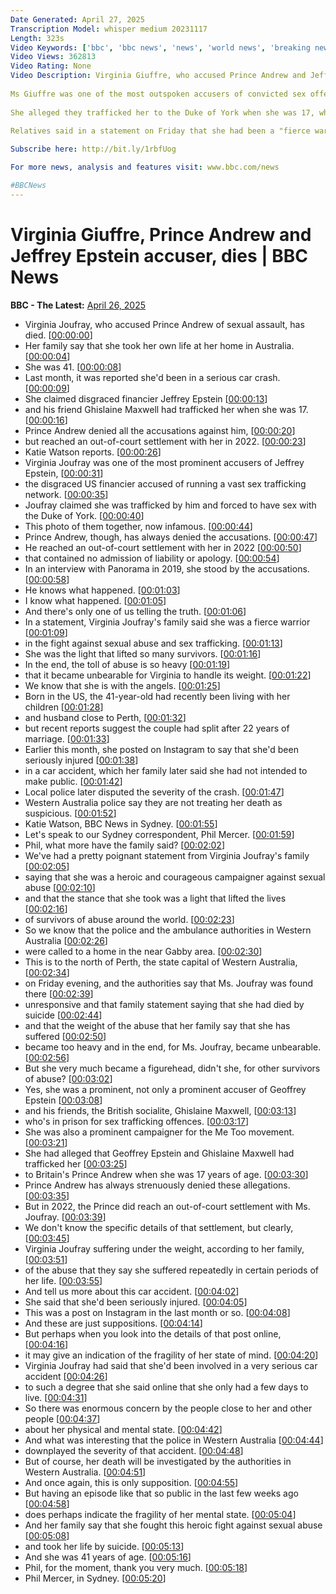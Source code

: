 ```yaml
---
Date Generated: April 27, 2025
Transcription Model: whisper medium 20231117
Length: 323s
Video Keywords: ['bbc', 'bbc news', 'news', 'world news', 'breaking news', 'us news', 'world', 'america', 'usa', 'usa news', 'india news']
Video Views: 362813
Video Rating: None
Video Description: Virginia Giuffre, who accused Prince Andrew and Jeffrey Epstein of sexual abuse, has died by suicide aged 41, her family has said.
 
Ms Giuffre was one of the most outspoken accusers of convicted sex offenders Epstein and Ghislaine Maxwell, his former girlfriend. 
 
She alleged they trafficked her to the Duke of York when she was 17, which Prince Andrew has strenuously denied.
 
Relatives said in a statement on Friday that she had been a "fierce warrior in the fight against sexual abuse", and that the "toll of abuse... became unbearable".

Subscribe here: http://bit.ly/1rbfUog

For more news, analysis and features visit: www.bbc.com/news 

#BBCNews
---
```


# Virginia Giuffre, Prince Andrew and Jeffrey Epstein accuser, dies | BBC News
**BBC - The Latest:** [April 26, 2025](https://www.youtube.com/watch?v=QeXrfu7fVpU)
*  Virginia Joufray, who accused Prince Andrew of sexual assault, has died. [[00:00:00](https://www.youtube.com/watch?v=QeXrfu7fVpU&t=0.0s)]
*  Her family say that she took her own life at her home in Australia. [[00:00:04](https://www.youtube.com/watch?v=QeXrfu7fVpU&t=4.5600000000000005s)]
*  She was 41. [[00:00:08](https://www.youtube.com/watch?v=QeXrfu7fVpU&t=8.16s)]
*  Last month, it was reported she'd been in a serious car crash. [[00:00:09](https://www.youtube.com/watch?v=QeXrfu7fVpU&t=9.76s)]
*  She claimed disgraced financier Jeffrey Epstein [[00:00:13](https://www.youtube.com/watch?v=QeXrfu7fVpU&t=13.48s)]
*  and his friend Ghislaine Maxwell had trafficked her when she was 17. [[00:00:16](https://www.youtube.com/watch?v=QeXrfu7fVpU&t=16.28s)]
*  Prince Andrew denied all the accusations against him, [[00:00:20](https://www.youtube.com/watch?v=QeXrfu7fVpU&t=20.88s)]
*  but reached an out-of-court settlement with her in 2022. [[00:00:23](https://www.youtube.com/watch?v=QeXrfu7fVpU&t=23.48s)]
*  Katie Watson reports. [[00:00:26](https://www.youtube.com/watch?v=QeXrfu7fVpU&t=26.8s)]
*  Virginia Joufray was one of the most prominent accusers of Jeffrey Epstein, [[00:00:31](https://www.youtube.com/watch?v=QeXrfu7fVpU&t=31.0s)]
*  the disgraced US financier accused of running a vast sex trafficking network. [[00:00:35](https://www.youtube.com/watch?v=QeXrfu7fVpU&t=35.32s)]
*  Joufray claimed she was trafficked by him and forced to have sex with the Duke of York. [[00:00:40](https://www.youtube.com/watch?v=QeXrfu7fVpU&t=40.04s)]
*  This photo of them together, now infamous. [[00:00:44](https://www.youtube.com/watch?v=QeXrfu7fVpU&t=44.96s)]
*  Prince Andrew, though, has always denied the accusations. [[00:00:47](https://www.youtube.com/watch?v=QeXrfu7fVpU&t=47.879999999999995s)]
*  He reached an out-of-court settlement with her in 2022 [[00:00:50](https://www.youtube.com/watch?v=QeXrfu7fVpU&t=50.84s)]
*  that contained no admission of liability or apology. [[00:00:54](https://www.youtube.com/watch?v=QeXrfu7fVpU&t=54.480000000000004s)]
*  In an interview with Panorama in 2019, she stood by the accusations. [[00:00:58](https://www.youtube.com/watch?v=QeXrfu7fVpU&t=58.36s)]
*  He knows what happened. [[00:01:03](https://www.youtube.com/watch?v=QeXrfu7fVpU&t=63.32s)]
*  I know what happened. [[00:01:05](https://www.youtube.com/watch?v=QeXrfu7fVpU&t=65.44s)]
*  And there's only one of us telling the truth. [[00:01:06](https://www.youtube.com/watch?v=QeXrfu7fVpU&t=66.92s)]
*  In a statement, Virginia Joufray's family said she was a fierce warrior [[00:01:09](https://www.youtube.com/watch?v=QeXrfu7fVpU&t=69.16s)]
*  in the fight against sexual abuse and sex trafficking. [[00:01:13](https://www.youtube.com/watch?v=QeXrfu7fVpU&t=73.16s)]
*  She was the light that lifted so many survivors. [[00:01:16](https://www.youtube.com/watch?v=QeXrfu7fVpU&t=76.36s)]
*  In the end, the toll of abuse is so heavy [[00:01:19](https://www.youtube.com/watch?v=QeXrfu7fVpU&t=79.8s)]
*  that it became unbearable for Virginia to handle its weight. [[00:01:22](https://www.youtube.com/watch?v=QeXrfu7fVpU&t=82.48s)]
*  We know that she is with the angels. [[00:01:25](https://www.youtube.com/watch?v=QeXrfu7fVpU&t=85.92s)]
*  Born in the US, the 41-year-old had recently been living with her children [[00:01:28](https://www.youtube.com/watch?v=QeXrfu7fVpU&t=88.08000000000001s)]
*  and husband close to Perth, [[00:01:32](https://www.youtube.com/watch?v=QeXrfu7fVpU&t=92.0s)]
*  but recent reports suggest the couple had split after 22 years of marriage. [[00:01:33](https://www.youtube.com/watch?v=QeXrfu7fVpU&t=93.96000000000001s)]
*  Earlier this month, she posted on Instagram to say that she'd been seriously injured [[00:01:38](https://www.youtube.com/watch?v=QeXrfu7fVpU&t=98.60000000000001s)]
*  in a car accident, which her family later said she had not intended to make public. [[00:01:42](https://www.youtube.com/watch?v=QeXrfu7fVpU&t=102.52000000000001s)]
*  Local police later disputed the severity of the crash. [[00:01:47](https://www.youtube.com/watch?v=QeXrfu7fVpU&t=107.72s)]
*  Western Australia police say they are not treating her death as suspicious. [[00:01:52](https://www.youtube.com/watch?v=QeXrfu7fVpU&t=112.04s)]
*  Katie Watson, BBC News in Sydney. [[00:01:55](https://www.youtube.com/watch?v=QeXrfu7fVpU&t=115.76s)]
*  Let's speak to our Sydney correspondent, Phil Mercer. [[00:01:59](https://www.youtube.com/watch?v=QeXrfu7fVpU&t=119.4s)]
*  Phil, what more have the family said? [[00:02:02](https://www.youtube.com/watch?v=QeXrfu7fVpU&t=122.03999999999999s)]
*  We've had a pretty poignant statement from Virginia Joufray's family [[00:02:05](https://www.youtube.com/watch?v=QeXrfu7fVpU&t=125.32s)]
*  saying that she was a heroic and courageous campaigner against sexual abuse [[00:02:10](https://www.youtube.com/watch?v=QeXrfu7fVpU&t=130.16s)]
*  and that the stance that she took was a light that lifted the lives [[00:02:16](https://www.youtube.com/watch?v=QeXrfu7fVpU&t=136.92s)]
*  of survivors of abuse around the world. [[00:02:23](https://www.youtube.com/watch?v=QeXrfu7fVpU&t=143.08s)]
*  So we know that the police and the ambulance authorities in Western Australia [[00:02:26](https://www.youtube.com/watch?v=QeXrfu7fVpU&t=146.04000000000002s)]
*  were called to a home in the near Gabby area. [[00:02:30](https://www.youtube.com/watch?v=QeXrfu7fVpU&t=150.88000000000002s)]
*  This is to the north of Perth, the state capital of Western Australia, [[00:02:34](https://www.youtube.com/watch?v=QeXrfu7fVpU&t=154.88000000000002s)]
*  on Friday evening, and the authorities say that Ms. Joufray was found there [[00:02:39](https://www.youtube.com/watch?v=QeXrfu7fVpU&t=159.44s)]
*  unresponsive and that family statement saying that she had died by suicide [[00:02:44](https://www.youtube.com/watch?v=QeXrfu7fVpU&t=164.56s)]
*  and that the weight of the abuse that her family say that she has suffered [[00:02:50](https://www.youtube.com/watch?v=QeXrfu7fVpU&t=170.64s)]
*  became too heavy and in the end, for Ms. Joufray, became unbearable. [[00:02:56](https://www.youtube.com/watch?v=QeXrfu7fVpU&t=176.28s)]
*  But she very much became a figurehead, didn't she, for other survivors of abuse? [[00:03:02](https://www.youtube.com/watch?v=QeXrfu7fVpU&t=182.95999999999998s)]
*  Yes, she was a prominent, not only a prominent accuser of Geoffrey Epstein [[00:03:08](https://www.youtube.com/watch?v=QeXrfu7fVpU&t=188.32s)]
*  and his friends, the British socialite, Ghislaine Maxwell, [[00:03:13](https://www.youtube.com/watch?v=QeXrfu7fVpU&t=193.12s)]
*  who's in prison for sex trafficking offences. [[00:03:17](https://www.youtube.com/watch?v=QeXrfu7fVpU&t=197.4s)]
*  She was also a prominent campaigner for the Me Too movement. [[00:03:21](https://www.youtube.com/watch?v=QeXrfu7fVpU&t=201.08s)]
*  She had alleged that Geoffrey Epstein and Ghislaine Maxwell had trafficked her [[00:03:25](https://www.youtube.com/watch?v=QeXrfu7fVpU&t=205.04000000000002s)]
*  to Britain's Prince Andrew when she was 17 years of age. [[00:03:30](https://www.youtube.com/watch?v=QeXrfu7fVpU&t=210.64000000000001s)]
*  Prince Andrew has always strenuously denied these allegations. [[00:03:35](https://www.youtube.com/watch?v=QeXrfu7fVpU&t=215.76000000000002s)]
*  But in 2022, the Prince did reach an out-of-court settlement with Ms. Joufray. [[00:03:39](https://www.youtube.com/watch?v=QeXrfu7fVpU&t=219.52s)]
*  We don't know the specific details of that settlement, but clearly, [[00:03:45](https://www.youtube.com/watch?v=QeXrfu7fVpU&t=225.72s)]
*  Virginia Joufray suffering under the weight, according to her family, [[00:03:51](https://www.youtube.com/watch?v=QeXrfu7fVpU&t=231.0s)]
*  of the abuse that they say she suffered repeatedly in certain periods of her life. [[00:03:55](https://www.youtube.com/watch?v=QeXrfu7fVpU&t=235.64000000000001s)]
*  And tell us more about this car accident. [[00:04:02](https://www.youtube.com/watch?v=QeXrfu7fVpU&t=242.60000000000002s)]
*  She said that she'd been seriously injured. [[00:04:05](https://www.youtube.com/watch?v=QeXrfu7fVpU&t=245.32s)]
*  This was a post on Instagram in the last month or so. [[00:04:08](https://www.youtube.com/watch?v=QeXrfu7fVpU&t=248.76000000000002s)]
*  And these are just suppositions. [[00:04:14](https://www.youtube.com/watch?v=QeXrfu7fVpU&t=254.16s)]
*  But perhaps when you look into the details of that post online, [[00:04:16](https://www.youtube.com/watch?v=QeXrfu7fVpU&t=256.52s)]
*  it may give an indication of the fragility of her state of mind. [[00:04:20](https://www.youtube.com/watch?v=QeXrfu7fVpU&t=260.64s)]
*  Virginia Joufray had said that she'd been involved in a very serious car accident [[00:04:26](https://www.youtube.com/watch?v=QeXrfu7fVpU&t=266.4s)]
*  to such a degree that she said online that she only had a few days to live. [[00:04:31](https://www.youtube.com/watch?v=QeXrfu7fVpU&t=271.56s)]
*  So there was enormous concern by the people close to her and other people [[00:04:37](https://www.youtube.com/watch?v=QeXrfu7fVpU&t=277.56s)]
*  about her physical and mental state. [[00:04:42](https://www.youtube.com/watch?v=QeXrfu7fVpU&t=282.56s)]
*  And what was interesting that the police in Western Australia [[00:04:44](https://www.youtube.com/watch?v=QeXrfu7fVpU&t=284.68s)]
*  downplayed the severity of that accident. [[00:04:48](https://www.youtube.com/watch?v=QeXrfu7fVpU&t=288.24s)]
*  But of course, her death will be investigated by the authorities in Western Australia. [[00:04:51](https://www.youtube.com/watch?v=QeXrfu7fVpU&t=291.08s)]
*  And once again, this is only supposition. [[00:04:55](https://www.youtube.com/watch?v=QeXrfu7fVpU&t=295.68s)]
*  But having an episode like that so public in the last few weeks ago [[00:04:58](https://www.youtube.com/watch?v=QeXrfu7fVpU&t=298.44s)]
*  does perhaps indicate the fragility of her mental state. [[00:05:04](https://www.youtube.com/watch?v=QeXrfu7fVpU&t=304.2s)]
*  And her family say that she fought this heroic fight against sexual abuse [[00:05:08](https://www.youtube.com/watch?v=QeXrfu7fVpU&t=308.48s)]
*  and took her life by suicide. [[00:05:13](https://www.youtube.com/watch?v=QeXrfu7fVpU&t=313.92s)]
*  And she was 41 years of age. [[00:05:16](https://www.youtube.com/watch?v=QeXrfu7fVpU&t=316.48s)]
*  Phil, for the moment, thank you very much. [[00:05:18](https://www.youtube.com/watch?v=QeXrfu7fVpU&t=318.92s)]
*  Phil Mercer, in Sydney. [[00:05:20](https://www.youtube.com/watch?v=QeXrfu7fVpU&t=320.64s)]
